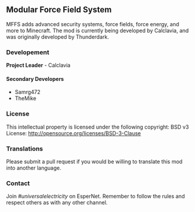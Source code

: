 ## Modular Force Field System
MFFS adds advanced security systems, force fields, force energy, and more to Minecraft. The mod is currently being developed by Calclavia, and was originally developed by Thunderdark.

### Developement
**Project Leader** - Calclavia

#### Secondary Developers
* Samrg472
* TheMike

### License
This intellectual property is licensed under the following copyright:
BSD v3 License: http://opensource.org/licenses/BSD-3-Clause

### Translations
Please submit a pull request if you would be willing to translate this mod into another language.

### Contact
Join *#universalelectricity* on EsperNet. Remember to follow the rules and respect others as with any other channel.
